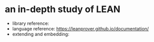 # an in-depth study of LEAN

* library reference:
* language reference: https://leanprover.github.io/documentation/
* extending and embedding: